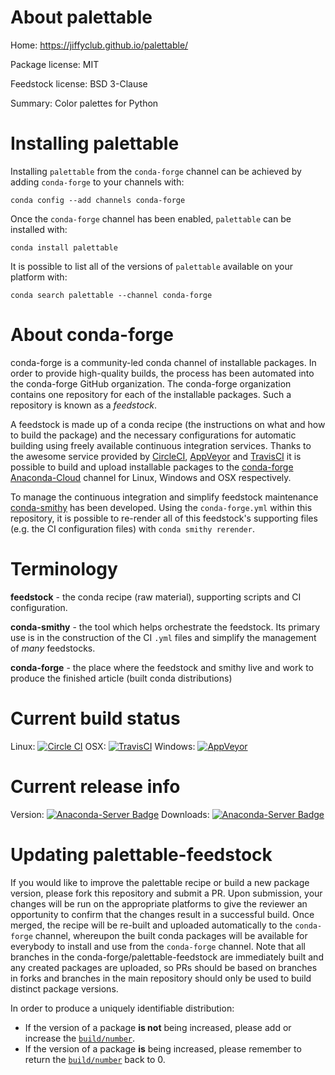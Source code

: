 About palettable
================

Home: https://jiffyclub.github.io/palettable/

Package license: MIT

Feedstock license: BSD 3-Clause

Summary: Color palettes for Python



Installing palettable
=====================

Installing `palettable` from the `conda-forge` channel can be achieved by adding `conda-forge` to your channels with:

```
conda config --add channels conda-forge
```

Once the `conda-forge` channel has been enabled, `palettable` can be installed with:

```
conda install palettable
```

It is possible to list all of the versions of `palettable` available on your platform with:

```
conda search palettable --channel conda-forge
```



About conda-forge
=================

conda-forge is a community-led conda channel of installable packages.
In order to provide high-quality builds, the process has been automated into the
conda-forge GitHub organization. The conda-forge organization contains one repository
for each of the installable packages. Such a repository is known as a *feedstock*.

A feedstock is made up of a conda recipe (the instructions on what and how to build
the package) and the necessary configurations for automatic building using freely
available continuous integration services. Thanks to the awesome service provided by
[CircleCI](https://circleci.com/), [AppVeyor](http://www.appveyor.com/)
and [TravisCI](https://travis-ci.org/) it is possible to build and upload installable
packages to the [conda-forge](https://anaconda.org/conda-forge)
[Anaconda-Cloud](http://docs.anaconda.org/) channel for Linux, Windows and OSX respectively.

To manage the continuous integration and simplify feedstock maintenance
[conda-smithy](http://github.com/conda-forge/conda-smithy) has been developed.
Using the ``conda-forge.yml`` within this repository, it is possible to re-render all of
this feedstock's supporting files (e.g. the CI configuration files) with ``conda smithy rerender``.


Terminology
===========

**feedstock** - the conda recipe (raw material), supporting scripts and CI configuration.

**conda-smithy** - the tool which helps orchestrate the feedstock.
                   Its primary use is in the construction of the CI ``.yml`` files
                   and simplify the management of *many* feedstocks.

**conda-forge** - the place where the feedstock and smithy live and work to
                  produce the finished article (built conda distributions)

Current build status
====================

Linux: [![Circle CI](https://circleci.com/gh/conda-forge/palettable-feedstock.svg?style=shield)](https://circleci.com/gh/conda-forge/palettable-feedstock)
OSX: [![TravisCI](https://travis-ci.org/conda-forge/palettable-feedstock.svg?branch=master)](https://travis-ci.org/conda-forge/palettable-feedstock)
Windows: [![AppVeyor](https://ci.appveyor.com/api/projects/status/github/conda-forge/palettable-feedstock?svg=True)](https://ci.appveyor.com/project/conda-forge/palettable-feedstock/branch/master)

Current release info
====================
Version: [![Anaconda-Server Badge](https://anaconda.org/conda-forge/palettable/badges/version.svg)](https://anaconda.org/conda-forge/palettable)
Downloads: [![Anaconda-Server Badge](https://anaconda.org/conda-forge/palettable/badges/downloads.svg)](https://anaconda.org/conda-forge/palettable)


Updating palettable-feedstock
=============================

If you would like to improve the palettable recipe or build a new
package version, please fork this repository and submit a PR. Upon submission,
your changes will be run on the appropriate platforms to give the reviewer an
opportunity to confirm that the changes result in a successful build. Once
merged, the recipe will be re-built and uploaded automatically to the
`conda-forge` channel, whereupon the built conda packages will be available for
everybody to install and use from the `conda-forge` channel.
Note that all branches in the conda-forge/palettable-feedstock are
immediately built and any created packages are uploaded, so PRs should be based
on branches in forks and branches in the main repository should only be used to
build distinct package versions.

In order to produce a uniquely identifiable distribution:
 * If the version of a package **is not** being increased, please add or increase
   the [``build/number``](http://conda.pydata.org/docs/building/meta-yaml.html#build-number-and-string).
 * If the version of a package **is** being increased, please remember to return
   the [``build/number``](http://conda.pydata.org/docs/building/meta-yaml.html#build-number-and-string)
   back to 0.
